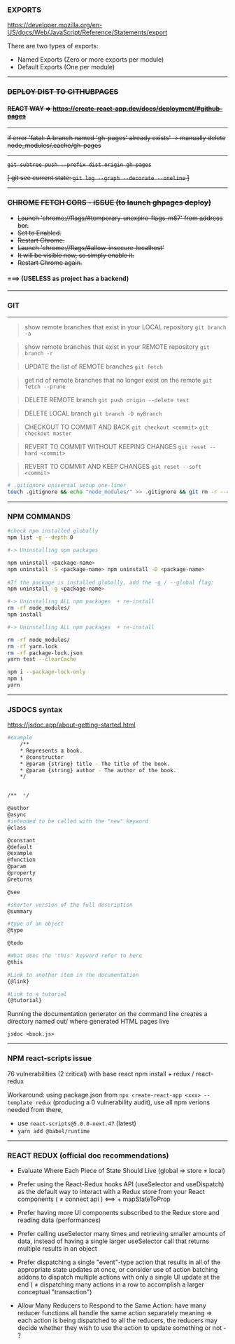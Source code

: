 
### EXPORTS 
https://developer.mozilla.org/en-US/docs/Web/JavaScript/Reference/Statements/export

There are two types of exports:

- Named Exports (Zero or more exports per module)
- Default Exports (One per module)

----

### <s>DEPLOY DIST TO GITHUBPAGES
#### REACT WAY => https://create-react-app.dev/docs/deployment/#github-pages
-----------
if error 'fatal: A branch named 'gh-pages' already exists' 
-> manually delete node_modules/.cache/gh-pages

-----------
` git subtree push --prefix dist origin gh-pages `

[ git see current state: ` git log --graph --decorate --oneline ` ]


---
### CHROME FETCH CORS - iSSUE (to launch ghpages deploy)

- Launch 'chrome://flags/#temporary-unexpire-flags-m87' from address bar.
- Set to Enabled.
- Restart Chrome.
- Launch 'chrome://flags/#allow-insecure-localhost'
- It will be visible now, so simply enable it.
- Restart Chrome again.
</s>

#### ===> (USELESS as project has a backend)
----

### GIT 
---
> show remote branches that exist in your LOCAL repository
`git branch -a`

> show remote branches that exist in your REMOTE repository
`git branch -r` 

>  UPDATE the list of REMOTE branches
`git fetch`

> get rid of remote branches that no longer exist on the remote
`git fetch --prune` 

> DELETE REMOTE branch
`git push origin --delete test`

> DELETE LOCAL branch
`git branch -D myBranch`

>  CHECKOUT TO COMMIT AND BACK
`git checkout <commit>`
`git checkout master`

> REVERT TO COMMIT WITHOUT KEEPING CHANGES
`git reset --hard <commit>`

> REVERT TO COMMIT AND KEEP CHANGES
`git reset --soft <commit>`


```bash 
# .gitignore universal setup one-liner
touch .gitignore && echo "node_modules/" >> .gitignore && git rm -r --cached node_modules ; git status

```

----


### NPM COMMANDS
```bash
#check npm installed globally
npm list -g --depth 0

#-> Uninstalling npm packages

npm uninstall <package-name>
npm uninstall -S <package-name> npm uninstall -D <package-name>
    
#If the package is installed globally, add the -g / --global flag:
npm uninstall -g <package-name>

#-> Uninstalling ALL npm packages  + re-install
rm -rf node_modules/
npm install

#-> Uninstalling ALL npm packages  + re-install

rm -rf node_modules/
rm -rf yarn.lock
rm -rf package-lock.json
yarn test --clearCache

npm i --package-lock-only
npm i
yarn


```


----



### JSDOCS syntax
https://jsdoc.app/about-getting-started.html

```bash
#example
    /**
    * Represents a book.
    * @constructor
    * @param {string} title - The title of the book.
    * @param {string} author - The author of the book.
    */


/**  */

@author
@async
#intended to be called with the "new" keyword
@class 

@constant
@default 
@example
@function 
@param
@property 
@returns

@see

#shorter version of the full description
@summary

#type of an object
@type

@todo

#What does the 'this' keyword refer to here
@this

#Link to another item in the documentation
{@link}

#Link to a tutorial
{@tutorial}


```


Running the documentation generator on the command line
 creates a directory named out/
 where generated HTML pages live 

``` jsdoc <book.js> ```

---
### NPM react-scripts issue
76 vulnerabilities (2 critical) with base react npm install + redux / react-redux

Workaround:
using package.json from `npx create-react-app <xxx> --template redux` (producing a 0 vulnerability audit), use all npm verions needed from there,

+ use `react-scripts@5.0.0-next.47` (latest)
+ `yarn add @babel/runtime`

---
### REACT REDUX  (official doc recommendations)

- Evaluate Where Each Piece of State Should Live (global => store ≠ local)

- Prefer using the React-Redux hooks API (useSelector and useDispatch) as the default way to interact with a Redux store from your React components ( ≠ connect api ) <==> + mapStateToProp 

- Prefer having more UI components subscribed to the Redux store and reading data  (performances)

- Prefer calling useSelector many times and retrieving smaller amounts of data, instead of having a single larger useSelector call that returns multiple results in an object

- Prefer dispatching a single "event"-type action that results in all of the appropriate state updates at once, or consider use of action batching addons to dispatch multiple actions with only a single UI update at the end ( ≠ dispatching many actions in a row to accomplish a larger conceptual "transaction")

- Allow Many Reducers to Respond to the Same Action: have many reducer functions all handle the same action separately
meaning  => each action is being dispatched to all the reducers, the reducers may decide whether they wish to use the action to update something or not - ?



